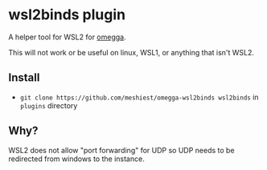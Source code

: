 # wsl2binds plugin

A helper tool for WSL2 for [omegga](https://github.com/brickadia-community/omegga).

This will not work or be useful on linux, WSL1, or anything that isn't WSL2.

## Install

* `git clone https://github.com/meshiest/omegga-wsl2binds wsl2binds` in `plugins` directory

## Why?

WSL2 does not allow "port forwarding" for UDP so UDP needs to be redirected from windows to the instance.
